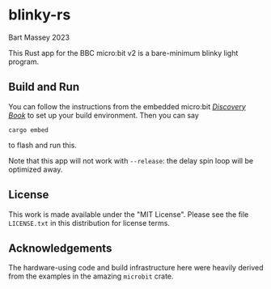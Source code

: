 # blinky-rs
Bart Massey 2023

This Rust app for the BBC micro:bit v2 is a bare-minimum
blinky light program.

## Build and Run

You can follow the instructions from the embedded micro:bit
[*Discovery Book*](https://docs.rust-embedded.org/discovery/microbit/index.html)
to set up your build environment.  Then you can say

    cargo embed

to flash and run this.

Note that this app will not work with `--release`: the delay
spin loop will be optimized away.

## License

This work is made available under the "MIT License". Please
see the file `LICENSE.txt` in this distribution for license
terms.

## Acknowledgements

The hardware-using code and build infrastructure here were
heavily derived from the examples in the amazing `microbit`
crate.

